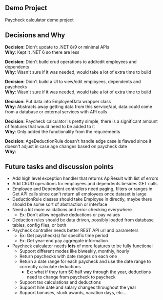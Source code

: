 ## Demo Project

Paycheck calculator demo project

## Decisions and Why

**Decision**: Didn't update to .NET 8/9 or minimal APIs<br>
**Why**: Kept it .NET 6 so there are less 

**Decision**: Didn't build crud operations to add/edit employees and dependents<br>
**Why**: Wasn't sure if it was needed, would take a lot of extra time to build

**Decision**: Didn't build a UI to view/edit employees, dependents and paychecks<br>
**Why**: Wasn't sure if it was needed, would take a lot of extra time to build

**Decision**: Put data into EmployeeData wrapper class<br>
**Why**: Abstracts away getting data from this service/api, data could come from a database or external services with API calls

**Decision**: Paycheck calculator is pretty simple, there is a significant amount of features that would need to be added to it<br>
**Why**: Only added the functionality from the requirements

**Decision**: AgeDeductionRule doesn't handle edge case is flawed since it doesn't adjust in case age changes based on paycheck date<br>
**Why**:


## Future tasks and discussion points
* Add high level exception handler that returns ApiResult with list of errors
* Add CRUD operations for employees and dependents besides GET calls
* Employee and Dependent controllers need paging, filters or ranges in Get API calls since can't return all employees once dataset is large
* DeductionRule classes should take Employee in directly, maybe there should be some sort of abstraction or interface
* Need a lot more validations and error checking everywhere
  * Ex: Don't allow negative deductions or pay values
* Deduction rules should be data driven, possibly loaded from database tables, config files, or both
* Paycheck controller needs better REST API url and parameters
  * Ex: Get paycheck(s) for specific time period
  * Ex: Get year-end pay aggregate information
* Paycheck calculator needs **lots** of more features to be fully functional
  * Support different modes like biweekly, monthly, hourly
  * Return paychecks with date ranges on each one
  * Return a date range for each paycheck and use the date range to correctly calculate deductions 
    * Ex: what if they turn 50 half way through the year, deductions need to change from paycheck to paycheck
  * Support tax calculations and deductions
  * Support hire date and salary changes throughout the year
  * Support bonuses, stock awards, vacation days, etc...